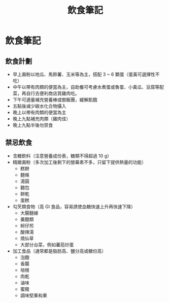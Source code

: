 ﻿---
title: '飲食筆記'
tags: ['健康']
---
# 飲食筆記

## 飲食計劃
* 早上澱粉以地瓜、馬鈴薯、玉米等為主，搭配 3 ~ 6 顆蛋（蛋黃可選擇性不吃）
* 中午以帶有肉類的便當為主，自助餐可考慮水煮蛋或魯蛋、小黃瓜、豆腐等配菜，再自行去便利商店買雞肉吃。
* 下午可適量補充營養棒或御飯團，緩解飢餓
* 五點後滅少碳水化合物攝入
* 晚上以帶有肉類的便當為主
* 晚上九點補充肉類（雞肉佳）
* 晚上九點半後勿禁食

## 禁忌飲食
* 含糖飲料（注意營養成份表，糖類不得超過 10 g）
* 精緻澱粉（多次加工後剩下的營幕素不多，只留下提供熱量的功能）
  * 糕餅
  * 麵條
  * 湯圓
  * 麵包
  * 餅乾
  * 蛋糕
* 勾芡類食物（高 GI 食品，容易誘使血糖快速上升再快速下降）
  * 大腸麵線
  * 羹麵類
  * 蚵仔煎
  * 酸辣湯
  * 燒仙草
  * 大部分台菜，例如蕃茄炒蛋
* 加工食品（通常都是脂肪高、鹽分高或糖份高）
  * 泡麵
  * 香腸
  * 培根
  * 肉乾
  * 滷味
  * 蜜餞
  * 調味堅果和果